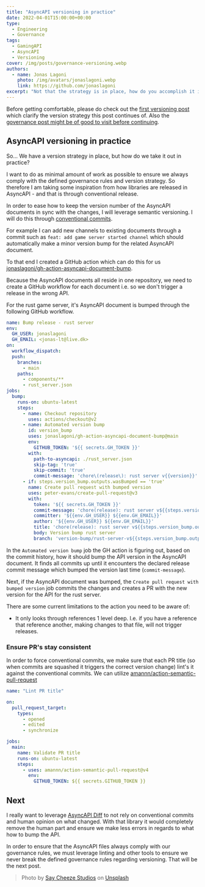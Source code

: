 ```yaml
---
title: "AsyncAPI versioning in practice"
date: 2022-04-01T15:00:00+00:00
type: 
  - Engineering
  - Governance
tags:
  - GamingAPI
  - AsyncAPI
  - Versioning
cover: /img/posts/governance-versioning.webp
authors:
  - name: Jonas Lagoni
    photo: /img/avatars/jonaslagoni.webp
    link: https://github.com/jonaslagoni
excerpt: "Not that the strategy is in place, how do you accomplish it in practice?"
---
```

Before getting comfortable, please do check out the [first versioning post](/posts/versioning-is-easy) which clarify the version strategy this post continues of. Also the [governance post might be of good to visit before continuing](/posts/governance-getting-started).

## AsyncAPI versioning in practice

So... We have a version strategy in place, but how do we take it out in practice? 

I want to do as minimal amount of work as possible to ensure we always comply with the defined governance rules and version strategy. So therefore I am taking some inspiration from how libraries are released in AsyncAPI - and that is through conventional release.  


In order to ease how to keep the version number of the AsyncAPI documents in sync with the changes, I will leverage semantic versioning. I will do this through [conventional commits](https://www.conventionalcommits.org/en/v1.0.0/).

For example I can add new channels to existing documents through a commit such as `feat: add game server started channel` which should automatically make a minor version bump for the related AsyncAPI document.

To that end I created a GitHub action which can do this for us [jonaslagoni/gh-action-asyncapi-document-bump](https://github.com/jonaslagoni/gh-action-asyncapi-document-bump). 

Because the AsyncAPI documents all reside in one repository, we need to create a GitHub workflow for each document i.e. so we don't trigger a release in the wrong API.

For the rust game server, it's AsyncAPI document is bumped through the following GitHub workflow.
```yml
name: Bump release - rust server
env:
  GH_USER: jonaslagoni
  GH_EMAIL: <jonas-lt@live.dk>
on:
  workflow_dispatch: 
  push:
    branches:
      - main
    paths:
      - components/**
      - rust_server.json
jobs:
  bump:
    runs-on: ubuntu-latest
    steps:
      - name: Checkout repository
        uses: actions/checkout@v2
      - name: Automated version bump
        id: version_bump
        uses: jonaslagoni/gh-action-asyncapi-document-bump@main
        env:
          GITHUB_TOKEN: '${{ secrets.GH_TOKEN }}'
        with:
          path-to-asyncapi: ./rust_server.json
          skip-tag: 'true'
          skip-commit: 'true'
          commit-message: 'chore\(release\): rust server v{{version}}'
      - if: steps.version_bump.outputs.wasBumped == 'true'
        name: Create pull request with bumped version
        uses: peter-evans/create-pull-request@v3
        with:
          token: '${{ secrets.GH_TOKEN }}'
          commit-message: 'chore(release): rust server v${{steps.version_bump.outputs.newVersion}}'
          committer: '${{env.GH_USER}} ${{env.GH_EMAIL}}'
          author: '${{env.GH_USER}} ${{env.GH_EMAIL}}'
          title: 'chore(release): rust server v${{steps.version_bump.outputs.newVersion}}'
          body: Version bump rust server
          branch: 'version-bump/rust-server-v${{steps.version_bump.outputs.newVersion}}'
```
In the `Automated version bump` job the GH action is figuring out, based on the commit history, how it should bump the API version in the AsyncAPI document. It finds all commits up until it encounters the declared release commit message which bumped the version last time (`commit-message`). 

Next, if the AsyncAPI document was bumped, the `Create pull request with bumped version` job commits the changes and creates a PR with the new version for the API for the rust server. 

There are some current limitations to the action you need to be aware of:
- It only looks through references 1 level deep. I.e. if you have a reference that reference another, making changes to that file, will not trigger releases.


### Ensure PR's stay consistent 
In order to force conventional commits, we make sure that each PR title (so when commits are squashed it triggers the correct version change) lint's it against the conventional commits. We can utilize [amannn/action-semantic-pull-request](https://github.com/amannn/action-semantic-pull-request)

```yml
name: "Lint PR title"

on:
  pull_request_target:
    types:
      - opened
      - edited
      - synchronize

jobs:
  main:
    name: Validate PR title
    runs-on: ubuntu-latest
    steps:
      - uses: amannn/action-semantic-pull-request@v4
        env:
          GITHUB_TOKEN: ${{ secrets.GITHUB_TOKEN }}
```

## Next

I really want to leverage [AsyncAPI Diff](https://github.com/asyncapi/dif) to not rely on conventional commits and human opinion on what changed. With that library it would completely remove the human part and ensure we make less errors in regards to what how to bump the API. 

In order to ensure that the AsyncAPI files always comply with our governance rules, we must leverage linting and other tools to ensure we never break the defined governance rules regarding versioning. That will be the next post.

> Photo by <a href="https://unsplash.com/@saycheezestudios?utm_source=unsplash&utm_medium=referral&utm_content=creditCopyText">Say Cheeze Studios</a> on <a href="https://unsplash.com/s/photos/first-second-third?utm_source=unsplash&utm_medium=referral&utm_content=creditCopyText">Unsplash</a>
  